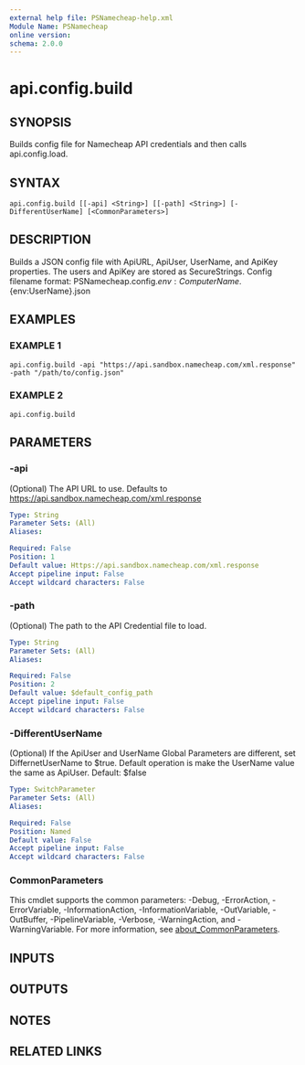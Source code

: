```yaml
---
external help file: PSNamecheap-help.xml
Module Name: PSNamecheap
online version:
schema: 2.0.0
---
```


# api.config.build

## SYNOPSIS
Builds config file for Namecheap API credentials and then calls api.config.load.

## SYNTAX

```
api.config.build [[-api] <String>] [[-path] <String>] [-DifferentUserName] [<CommonParameters>]
```

## DESCRIPTION
Builds a JSON config file with ApiURL, ApiUser, UserName, and ApiKey properties.
The users and ApiKey are stored as SecureStrings.
Config filename format: PSNamecheap.config.${env:ComputerName}.${env:UserName}.json

## EXAMPLES

### EXAMPLE 1
```
api.config.build -api "https://api.sandbox.namecheap.com/xml.response" -path "/path/to/config.json"
```

### EXAMPLE 2
```
api.config.build
```

## PARAMETERS

### -api
(Optional) The API URL to use.
Defaults to https://api.sandbox.namecheap.com/xml.response

```yaml
Type: String
Parameter Sets: (All)
Aliases:

Required: False
Position: 1
Default value: Https://api.sandbox.namecheap.com/xml.response
Accept pipeline input: False
Accept wildcard characters: False
```

### -path
(Optional) The path to the API Credential file to load.

```yaml
Type: String
Parameter Sets: (All)
Aliases:

Required: False
Position: 2
Default value: $default_config_path
Accept pipeline input: False
Accept wildcard characters: False
```

### -DifferentUserName
(Optional) If the ApiUser and UserName Global Parameters are different, set DiffernetUserName to $true.
Default operation is make the UserName value the same as ApiUser.
Default: $false

```yaml
Type: SwitchParameter
Parameter Sets: (All)
Aliases:

Required: False
Position: Named
Default value: False
Accept pipeline input: False
Accept wildcard characters: False
```

### CommonParameters
This cmdlet supports the common parameters: -Debug, -ErrorAction, -ErrorVariable, -InformationAction, -InformationVariable, -OutVariable, -OutBuffer, -PipelineVariable, -Verbose, -WarningAction, and -WarningVariable. For more information, see [about_CommonParameters](http://go.microsoft.com/fwlink/?LinkID=113216).

## INPUTS

## OUTPUTS

## NOTES

## RELATED LINKS

